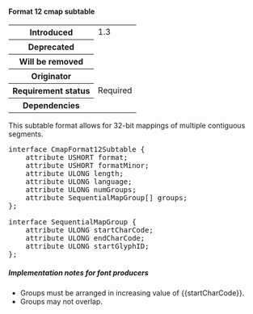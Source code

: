 <h4>Format 12 cmap subtable</h4>

<table>
    <tr><th>Introduced</th> <td> 1.3 </td> </tr>
    <tr><th>Deprecated</th> <td> </td> </tr>
    <tr><th>Will be removed</th> <td> </td> </tr>
    <tr><th>Originator</th> <td> </td> </tr>
    <tr><th>Requirement status</th> <td> Required </td> </tr>
    <tr><th>Dependencies</th> <td> </td> </tr>
</table>

This subtable format allows for 32-bit mappings of multiple contiguous segments.

<pre class="idl">
interface CmapFormat12Subtable {
    attribute USHORT format;
    attribute USHORT formatMinor;
    attribute ULONG length;
    attribute ULONG language;
    attribute ULONG numGroups;
    attribute SequentialMapGroup[] groups;
};

interface SequentialMapGroup {
    attribute ULONG startCharCode;
    attribute ULONG endCharCode;
    attribute ULONG startGlyphID;
};
</pre>

<h5>Implementation notes for font producers</h5>

* Groups must be arranged in increasing value of {{startCharCode}}.
* Groups may not overlap.
